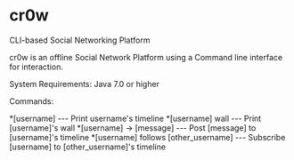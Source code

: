 cr0w
====

CLI-based Social Networking Platform

cr0w is an offline Social Network Platform using a Command line interface for interaction. 

System Requirements:
  Java 7.0 or higher
  
Commands:

*[username] --- Print username's timeline
*[username] wall --- Print [username]'s wall
*[username] -> [message] --- Post [message] to [username]'s timeline
*[username] follows [other_username] --- Subscribe [username] to [other_username]'s timeline


